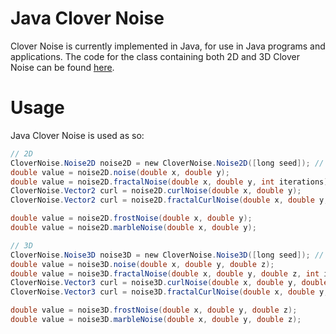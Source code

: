 # Java Clover Noise
Clover Noise is currently implemented in Java, for use in Java programs and applications. The code for the class containing both 2D and 3D Clover Noise can be found [here](./CloverNoise.java).

# Usage
Java Clover Noise is used as so:

```glsl
// 2D
CloverNoise.Noise2D noise2D = new CloverNoise.Noise2D([long seed]); // Seed is optional, will default to current system time if not specified.
double value = noise2D.noise(double x, double y);
double value = noise2D.fractalNoise(double x, double y, int iterations);
CloverNoise.Vector2 curl = noise2D.curlNoise(double x, double y);
CloverNoise.Vector2 curl = noise2D.fractalCurlNoise(double x, double y, int iterations);

double value = noise2D.frostNoise(double x, double y);
double value = noise2D.marbleNoise(double x, double y);

// 3D
CloverNoise.Noise3D noise3D = new CloverNoise.Noise3D([long seed]); // Seed is optional, will default to current system time if not specified.
double value = noise3D.noise(double x, double y, double z);
double value = noise3D.fractalNoise(double x, double y, double z, int iterations);
CloverNoise.Vector3 curl = noise3D.curlNoise(double x, double y, double z);
CloverNoise.Vector3 curl = noise3D.fractalCurlNoise(double x, double y, double z, int iterations);

double value = noise3D.frostNoise(double x, double y, double z);
double value = noise3D.marbleNoise(double x, double y, double z);
```